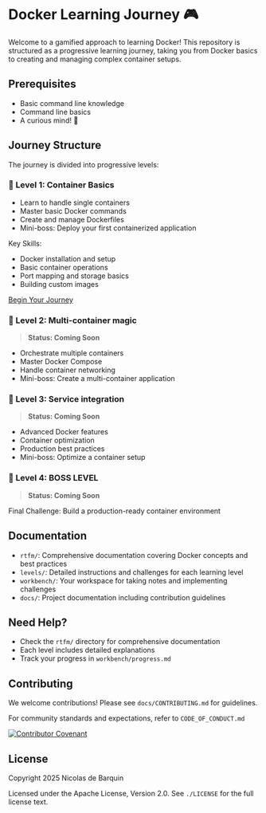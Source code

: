 # Docker Learning Journey 🎮

Welcome to a gamified approach to learning Docker! This repository is structured as a progressive learning journey, taking you from Docker basics to creating and managing complex container setups.

## Prerequisites

- Basic command line knowledge
- Command line basics
- A curious mind! 🧠

## Journey Structure

The journey is divided into progressive levels:

### 🎯 Level 1: Container Basics

- Learn to handle single containers
- Master basic Docker commands
- Create and manage Dockerfiles
- Mini-boss: Deploy your first containerized application

Key Skills:

- Docker installation and setup
- Basic container operations
- Port mapping and storage basics
- Building custom images

[Begin Your Journey](levels/level1-basics.md)

### 🎯 Level 2: Multi-container magic

> **Status: Coming Soon**

- Orchestrate multiple containers
- Master Docker Compose
- Handle container networking
- Mini-boss: Create a multi-container application

### 🎯 Level 3: Service integration

> **Status: Coming Soon**

- Advanced Docker features
- Container optimization
- Production best practices
- Mini-boss: Optimize a container setup

### 🎯 Level 4: BOSS LEVEL

> **Status: Coming Soon**

Final Challenge: Build a production-ready container environment

## Documentation

- `rtfm/`: Comprehensive documentation covering Docker concepts and best practices
- `levels/`: Detailed instructions and challenges for each learning level
- `workbench/`: Your workspace for taking notes and implementing challenges
- `docs/`: Project documentation including contribution guidelines

## Need Help?

- Check the `rtfm/` directory for comprehensive documentation
- Each level includes detailed explanations
- Track your progress in `workbench/progress.md`

## Contributing

We welcome contributions! Please see `docs/CONTRIBUTING.md` for guidelines.

For community standards and expectations, refer to `CODE_OF_CONDUCT.md`

[![Contributor Covenant](https://img.shields.io/badge/Contributor%20Covenant-2.1-4baaaa.svg)](CODE_OF_CONDUCT.md)

## License

Copyright 2025 Nicolas de Barquin

Licensed under the Apache License, Version 2.0. See `./LICENSE` for the full license text.
